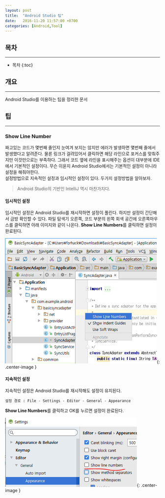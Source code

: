 ```yaml
---
layout: post
title:  "Android Studio 팁"
date:   2016-11-20 11:57:00 +0700
categories: [Android,Tool]
---
```

## 목차
---
* 목차
{:toc}

## 개요
---
Android Studio를 이용하는 팁을 정리한 문서

## 팁
---

### Show Line Number 
짜고있는 코드가 몇번째 줄인지 눈여겨 보지는 않지만 에러가 발생하면 몇번째 줄에서 발생했다고 알려준다.
물론 링크가 걸려있어서 클릭하면 해당 라인으로 포커스를 맞춰주지만 이것만으로는 부족하다.
그래서 코드 옆에 라인을 표시해주는 옵션이 대부분에 IDE에서 기본적인 설정이다.
무슨 이윤지 Android Studio에서는 기본적인 설정이 아니라 설정을 해줘야한다.   
설정방법으로 지속적인 설정과 임시적인 설정이 있다.
두가지 설정방법을 알아보자.

> Android Studio의 기반인 IntelliJ 역시 마찬가지다.

#### 임시적인 설정
임시적인 설정은 Android Studio를 재시작하면 설정이 풀린다. 하지만 설정이 간단해서 금방 확인할 수 있다.
파일 탐색기 오른쪽, 코드 부분의 왼쪽 회색 공간에 오른쪽마우스를 클릭하면 아래 이미지와 같이 나온다.
**Show Line Numbers**를 클릭하면 설정이 완료된다.

![line-number-easy](https://raw.githubusercontent.com/leesanghyeok/leesanghyeok.github.io/master/static/img/_posts/line-number-easy.png){: .center-image }

#### 지속적인 설정
지속적인 설정은 Android Studio를 재시작해도 설정이 유지된다.
```
설정 경로 : File - Settings - Editor - General - Appearance
```

**Show Line Numbers**를 클릭하고 OK를 누르면 설정이 완료된다.

![line-number-easy](https://raw.githubusercontent.com/leesanghyeok/leesanghyeok.github.io/master/static/img/_posts/line-number-complex.png){: .center-image }